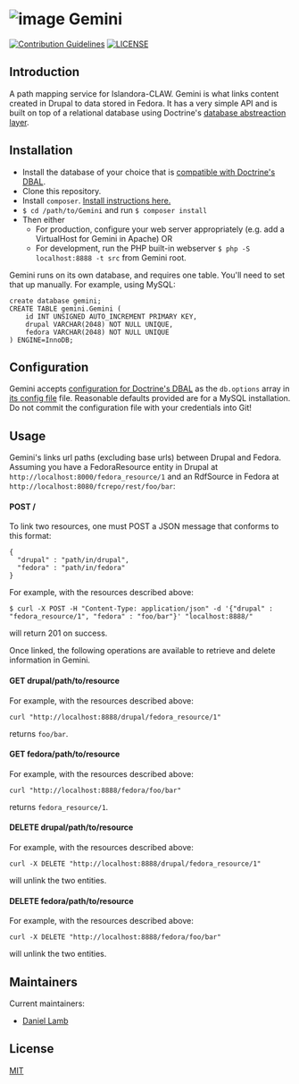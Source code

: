 # ![image](https://cloud.githubusercontent.com/assets/2371345/24554336/902613ac-1603-11e7-9c4f-1c79204388e7.png) Gemini 
[![Contribution Guidelines][2]](./CONTRIBUTING.md)
[![LICENSE][3]](./LICENSE)

## Introduction

A path mapping service for Islandora-CLAW.  Gemini is what links content created in Drupal to data stored in Fedora.  It has a very simple API and is built on top of a relational database using Doctrine's [database abstreaction layer][4].

## Installation

- Install the database of your choice that is [compatible with Doctrine's DBAL][5]. 
- Clone this repository.
- Install `composer`.  [Install instructions here.][6]
- `$ cd /path/to/Gemini` and run `$ composer install`
- Then either
  - For production, configure your web server appropriately (e.g. add a VirtualHost for Gemini in Apache) OR
  - For development, run the PHP built-in webserver `$ php -S localhost:8888 -t src` from Gemini root.

Gemini runs on its own database, and requires one table.  You'll need to set that up manually.  For example, using MySQL:
```mysql
create database gemini;
CREATE TABLE gemini.Gemini (
    id INT UNSIGNED AUTO_INCREMENT PRIMARY KEY,
    drupal VARCHAR(2048) NOT NULL UNIQUE,
    fedora VARCHAR(2048) NOT NULL UNIQUE
) ENGINE=InnoDB;
```

## Configuration

Gemini accepts [configuration for Doctrine's DBAL](http://docs.doctrine-project.org/projects/doctrine-dbal/en/latest/reference/configuration.html) as the `db.options` array in [its config file](./cfg/config.example.yaml) file.  Reasonable defaults provided are for a MySQL installation.  Do not commit the configuration file with your credentials into Git!

## Usage

Gemini's links url paths (excluding base urls) between Drupal and Fedora.  Assuming you have a FedoraResource entity in Drupal at `http://localhost:8000/fedora_resource/1` and an RdfSource in Fedora at `http://localhost:8080/fcrepo/rest/foo/bar`:

#### POST /
To link two resources, one must POST a JSON message that conforms to this format:
```
{
  "drupal" : "path/in/drupal",
  "fedora" : "path/in/fedora"
}
```
For example, with the resources described above:
```
$ curl -X POST -H "Content-Type: application/json" -d '{"drupal" : "fedora_resource/1", "fedora" : "foo/bar"}' "localhost:8888/"
```
will return 201 on success.

Once linked, the following operations are available to retrieve and delete information in Gemini.

#### GET drupal/path/to/resource 
For example, with the resources described above:
```
curl "http://localhost:8888/drupal/fedora_resource/1"
```
returns `foo/bar`.

#### GET fedora/path/to/resource 
For example, with the resources described above:
```
curl "http://localhost:8888/fedora/foo/bar"
```
returns `fedora_resource/1`.

#### DELETE drupal/path/to/resource
For example, with the resources described above:
```
curl -X DELETE "http://localhost:8888/drupal/fedora_resource/1"
```
will unlink the two entities.

#### DELETE fedora/path/to/resource
For example, with the resources described above:
```
curl -X DELETE "http://localhost:8888/fedora/foo/bar"
```
will unlink the two entities.

## Maintainers

Current maintainers:

* [Daniel Lamb](https://github.com/dannylamb)

## License

[MIT](http://www.gnu.org/licenses/gpl-2.0.txt)

[2]: http://img.shields.io/badge/CONTRIBUTING-Guidelines-blue.svg
[3]: https://img.shields.io/badge/license-MIT-blue.svg?style=flat-square
[4]: http://docs.doctrine-project.org/projects/doctrine-dbal/en/latest/
[5]: http://docs.doctrine-project.org/projects/doctrine-dbal/en/latest/reference/introduction.html
[6]: https://getcomposer.org/download/
